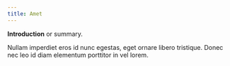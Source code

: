 ```yaml
---
title: Amet
---
```

**Introduction** or summary.

<!--more-->

Nullam imperdiet eros id nunc egestas, eget ornare libero tristique. Donec nec leo id diam elementum porttitor in vel lorem.

